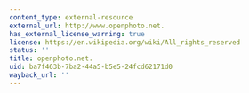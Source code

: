 ```yaml
---
content_type: external-resource
external_url: http://www.openphoto.net.
has_external_license_warning: true
license: https://en.wikipedia.org/wiki/All_rights_reserved
status: ''
title: openphoto.net.
uid: ba7f463b-7ba2-44a5-b5e5-24fcd62171d0
wayback_url: ''
---
```

